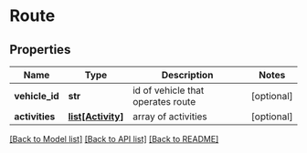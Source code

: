# Route

## Properties
Name | Type | Description | Notes
------------ | ------------- | ------------- | -------------
**vehicle_id** | **str** | id of vehicle that operates route | [optional] 
**activities** | [**list[Activity]**](Activity.md) | array of activities | [optional] 

[[Back to Model list]](../README.md#documentation-for-models) [[Back to API list]](../README.md#documentation-for-api-endpoints) [[Back to README]](../README.md)


